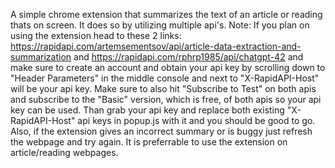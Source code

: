 A simple chrome extension that summarizes the text of an article or reading thats on screen. It does so by utilizing multiple api's.
Note: If you plan on using the extension head to these 2 links: https://rapidapi.com/artemsementsov/api/article-data-extraction-and-summarization
and https://rapidapi.com/rphrp1985/api/chatgpt-42
and make sure to create an account and obtain your api key by scrolling down to "Header Parameters" in the middle console and next to "X-RapidAPI-Host" will be your api key. Make sure to also hit "Subscribe to Test" on both apis and subscribe to the "Basic" version, which is free, of both apis so your api key can be used. Than grab your api key and replace both existing "X-RapidAPI-Host" api keys in popup.js with it and you should be good to go. Also, if the extension gives an incorrect summary or is buggy just refresh the webpage and try again. It is preferrable to use the extension on article/reading webpages. 
